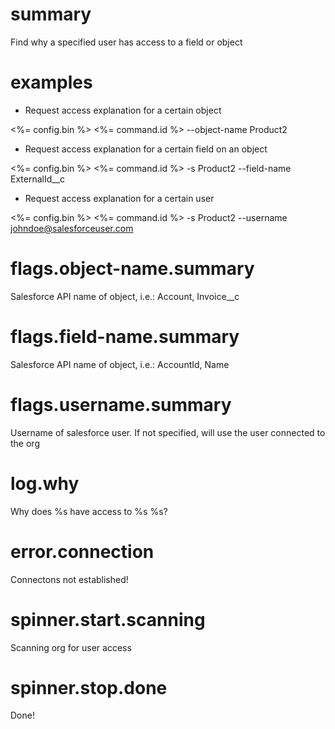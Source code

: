 # summary

Find why a specified user has access to a field or object

# examples

- Request access explanation for a certain object
 
 <%= config.bin %> <%= command.id %> --object-name Product2

- Request access explanation for a certain field on an object

 <%= config.bin %> <%= command.id %> -s Product2 --field-name ExternalId__c

- Request access explanation for a certain user

 <%= config.bin %> <%= command.id %> -s Product2 --username johndoe@salesforceuser.com

# flags.object-name.summary

Salesforce API name of object, i.e.: Account, Invoice__c

# flags.field-name.summary

Salesforce API name of object, i.e.: AccountId, Name

# flags.username.summary

Username of salesforce user. If not specified, will use the user connected to the org

# log.why

Why does %s have access to %s %s?

# error.connection

Connectons not established!

# spinner.start.scanning

Scanning org for user access

# spinner.stop.done

Done!